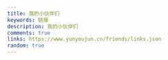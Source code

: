 ```yaml
---
title: 我的小伙伴们
keywords: 链接
description: 我的小伙伴们
comments: true
links: https://www.yunyoujun.cn/friends/links.json
random: true
---
```


<YunLinks :links="frontmatter.links" :random="frontmatter.random" />
